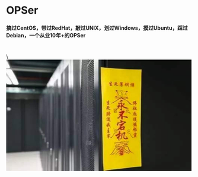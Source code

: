 # OPSer
#### 搞过CentOS，带过RedHat，敲过UNIX，划过Windows，摸过Ubuntu，踩过Debian，一个从业10年+的OPSer
#


\\ <img src="/图库/神灵/nodown.jpg"  width="500" height="300" >

